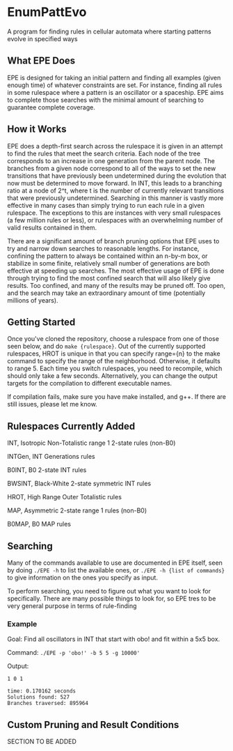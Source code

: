 # EnumPattEvo

A program for finding rules in cellular automata where starting patterns evolve in specified ways

## What EPE Does

EPE is designed for taking an initial pattern and finding all examples (given enough time) of whatever constraints are set. For instance, finding all rules in some rulespace where a pattern is an oscillator or a spaceship. EPE aims to complete those searches with the minimal amount of searching to guarantee complete coverage.

## How it Works

EPE does a depth-first search across the rulespace it is given in an attempt to find the rules that meet the search criteria. Each node of the tree corresponds to an increase in one generation from the parent node. The branches from a given node correspond to all of the ways to set the new transitions that have previously been undetermined during the evolution that now must be determined to move forward. In INT, this leads to a branching ratio at a node of 2^t, where t is the number of currently relevant transitions that were previously undetermined. Searching in this manner is vastly more effective in many cases than simply trying to run each rule in a given rulespace. The exceptions to this are instances with very small rulespaces (a few million rules or less), or rulespaces with an overwhelming number of valid results contained in them.

There are a significant amount of branch pruning options that EPE uses to try and narrow down searches to reasonable lengths. For instance, confining the pattern to always be contained within an n-by-m box, or stabilize in some finite, relatively small number of generations are both effective at speeding up searches. The most effective usage of EPE is done through trying to find the most confined search that will also likely give results. Too confined, and many of the results may be pruned off. Too open, and the search may take an extraordinary amount of time (potentially millions of years).

## Getting Started

Once you've cloned the repository, choose a rulespace from one of those seen below, and do `make {rulespace}`. Out of the currently supported rulespaces, HROT is unique in that you can specify range={n} to the make command to specify the range of the neighborhood. Otherwise, it defaults to range 5. Each time you switch rulespaces, you need to recompile, which should only take a few seconds. Alternatively, you can change the output targets for the compilation to different executable names.

If compilation fails, make sure you have make installed, and g++. If there are still issues, please let me know.

## Rulespaces Currently Added

INT, Isotropic Non-Totalistic range 1 2-state rules (non-B0)

INTGen, INT Generations rules

B0INT, B0 2-state INT rules

BWSINT, Black-White 2-state symmetric INT rules

HROT, High Range Outer Totalistic rules

MAP, Asymmetric 2-state range 1 rules (non-B0)

B0MAP, B0 MAP rules

## Searching

Many of the commands available to use are documented in EPE itself, seen by doing `./EPE -h` to list the available ones, or `./EPE -h {list of commands}` to give information on the ones you specify as input.

To perform searching, you need to figure out what you want to look for specifically. There are many possible things to look for, so EPE tres to be very general purpose in terms of rule-finding

### Example

Goal: Find all oscillators in INT that start with obo! and fit within a 5x5 box.

Command: `./EPE -p 'obo!' -b 5 5 -g 10000'`

Output:
```dims: 3,1
1 0 1

time: 0.170162 seconds
Solutions found: 527
Branches traversed: 895964
```

## Custom Pruning and Result Conditions

SECTION TO BE ADDED
